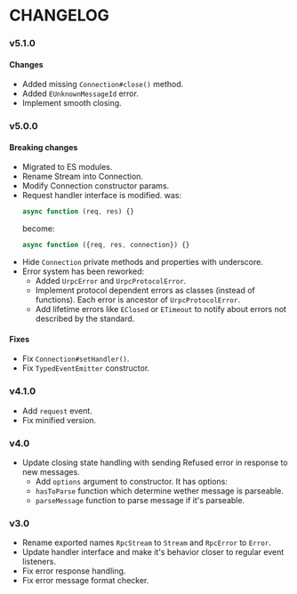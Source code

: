 # CHANGELOG

### v5.1.0

#### Changes

* Added missing `Connection#close()` method.
* Added `EUnknownMessageId` error.
* Implement smooth closing.

### v5.0.0

#### Breaking changes

* Migrated to ES modules.
* Rename Stream into Connection.
* Modify Connection constructor params.
* Request handler interface is modified.
  was:
  ```js
  async function (req, res) {}
  ```
  become:
  ```js
  async function ({req, res, connection}) {}
  ```
* Hide `Connection` private methods and properties with underscore.
* Error system has been reworked:
  * Added `UrpcError` and `UrpcProtocolError`.
  * Implement protocol dependent errors as classes (instead of functions).
    Each error is ancestor of `UrpcProtocolError`.
  * Add lifetime errors like `EClosed` or `ETimeout` to notify about
    errors not described by the standard.

#### Fixes

* Fix `Connection#setHandler()`.
* Fix `TypedEventEmitter` constructor.

### v4.1.0

* Add `request` event.
* Fix minified version.

### v4.0

* Update closing state handling with sending Refused error in response to new
  messages.
  * Add `options` argument to constructor. It has options:
  - `hasToParse` function which determine wether message is parseable.
  - `parseMessage` function to parse message if it's parseable.

### v3.0

* Rename exported names `RpcStream` to `Stream` and `RpcError` to `Error`.
* Update handler interface and make it's behavior closer to regular event
  listeners.
* Fix error response handling.
* Fix error message format checker.
